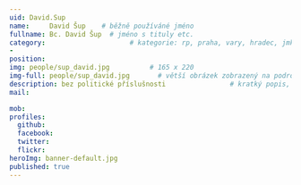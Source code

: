 ```yaml
---
uid: David.Sup
name:     David Šup    # běžně používáné jméno
fullname: Bc. David Šup  # jméno s tituly etc.
category:                     # kategorie: rp, praha, vary, hradec, jmk, senat
- 
position:
img: people/sup_david.jpg          # 165 x 220
img-full: people/sup_david.jpg       # větší obrázek zobrazený na podrobném profilu
description: bez politické příslušnosti                # kratký popis, max 160 znaků
mail:

mob:   
profiles: 
  github: 
  facebook:      
  twitter:        
  flickr:       
heroImg: banner-default.jpg
published: true
---
```

